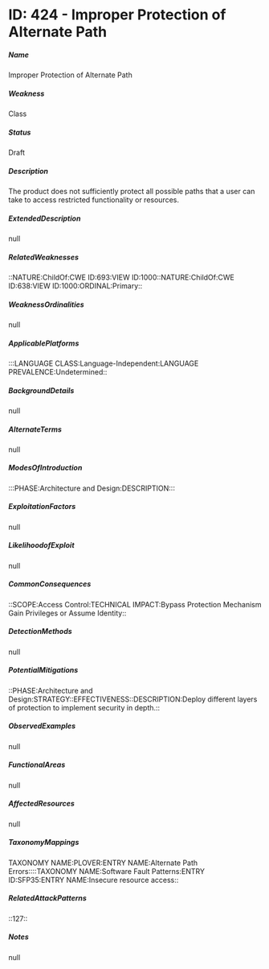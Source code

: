 # ID: 424 - Improper Protection of Alternate Path
<h5>Name</h5>Improper Protection of Alternate Path
<h5>Weakness</h5>Class
<h5>Status</h5>Draft
<h5>Description</h5>The product does not sufficiently protect all possible paths that a user can take to access restricted functionality or resources.
<h5>ExtendedDescription</h5>null
<h5>RelatedWeaknesses</h5>::NATURE:ChildOf:CWE ID:693:VIEW ID:1000::NATURE:ChildOf:CWE ID:638:VIEW ID:1000:ORDINAL:Primary::
<h5>WeaknessOrdinalities</h5>null
<h5>ApplicablePlatforms</h5>:::LANGUAGE CLASS:Language-Independent:LANGUAGE PREVALENCE:Undetermined::
<h5>BackgroundDetails</h5>null
<h5>AlternateTerms</h5>null
<h5>ModesOfIntroduction</h5>:::PHASE:Architecture and Design:DESCRIPTION:::
<h5>ExploitationFactors</h5>null
<h5>LikelihoodofExploit</h5>null
<h5>CommonConsequences</h5>::SCOPE:Access Control:TECHNICAL IMPACT:Bypass Protection Mechanism Gain Privileges or Assume Identity::
<h5>DetectionMethods</h5>null
<h5>PotentialMitigations</h5>::PHASE:Architecture and Design:STRATEGY::EFFECTIVENESS::DESCRIPTION:Deploy different layers of protection to implement security in depth.::
<h5>ObservedExamples</h5>null
<h5>FunctionalAreas</h5>null
<h5>AffectedResources</h5>null
<h5>TaxonomyMappings</h5>TAXONOMY NAME:PLOVER:ENTRY NAME:Alternate Path Errors::::TAXONOMY NAME:Software Fault Patterns:ENTRY ID:SFP35:ENTRY NAME:Insecure resource access::
<h5>RelatedAttackPatterns</h5>::127::
<h5>Notes</h5>null

